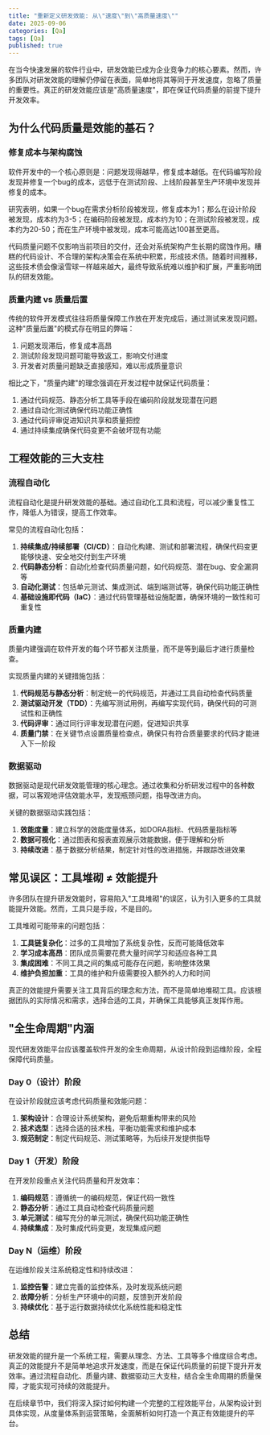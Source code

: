 ```yaml
---
title: "重新定义研发效能: 从\"速度\"到\"高质量速度\""
date: 2025-09-06
categories: [Qa]
tags: [Qa]
published: true
---
```

在当今快速发展的软件行业中，研发效能已成为企业竞争力的核心要素。然而，许多团队对研发效能的理解仍停留在表面，简单地将其等同于开发速度，忽略了质量的重要性。真正的研发效能应该是"高质量速度"，即在保证代码质量的前提下提升开发效率。

## 为什么代码质量是效能的基石？

### 修复成本与架构腐蚀

软件开发中的一个核心原则是：问题发现得越早，修复成本越低。在代码编写阶段发现并修复一个bug的成本，远低于在测试阶段、上线阶段甚至生产环境中发现并修复的成本。

研究表明，如果一个bug在需求分析阶段被发现，修复成本为1；那么在设计阶段被发现，成本约为3-5；在编码阶段被发现，成本约为10；在测试阶段被发现，成本约为20-50；而在生产环境中被发现，成本可能高达100甚至更高。

代码质量问题不仅影响当前项目的交付，还会对系统架构产生长期的腐蚀作用。糟糕的代码设计、不合理的架构决策会在系统中积累，形成技术债。随着时间推移，这些技术债会像滚雪球一样越来越大，最终导致系统难以维护和扩展，严重影响团队的研发效能。

### 质量内建 vs 质量后置

传统的软件开发模式往往将质量保障工作放在开发完成后，通过测试来发现问题。这种"质量后置"的模式存在明显的弊端：

1. 问题发现滞后，修复成本高昂
2. 测试阶段发现问题可能导致返工，影响交付进度
3. 开发者对质量问题缺乏直接感知，难以形成质量意识

相比之下，"质量内建"的理念强调在开发过程中就保证代码质量：

1. 通过代码规范、静态分析工具等手段在编码阶段就发现潜在问题
2. 通过自动化测试确保代码功能正确性
3. 通过代码评审促进知识共享和质量把控
4. 通过持续集成确保代码变更不会破坏现有功能

## 工程效能的三大支柱

### 流程自动化

流程自动化是提升研发效能的基础。通过自动化工具和流程，可以减少重复性工作，降低人为错误，提高工作效率。

常见的流程自动化包括：

1. **持续集成/持续部署（CI/CD）**：自动化构建、测试和部署流程，确保代码变更能够快速、安全地交付到生产环境
2. **代码静态分析**：自动化检查代码质量问题，如代码规范、潜在bug、安全漏洞等
3. **自动化测试**：包括单元测试、集成测试、端到端测试等，确保代码功能正确性
4. **基础设施即代码（IaC）**：通过代码管理基础设施配置，确保环境的一致性和可重复性

### 质量内建

质量内建强调在软件开发的每个环节都关注质量，而不是等到最后才进行质量检查。

实现质量内建的关键措施包括：

1. **代码规范与静态分析**：制定统一的代码规范，并通过工具自动检查代码质量
2. **测试驱动开发（TDD）**：先编写测试用例，再编写实现代码，确保代码的可测试性和正确性
3. **代码评审**：通过同行评审发现潜在问题，促进知识共享
4. **质量门禁**：在关键节点设置质量检查点，确保只有符合质量要求的代码才能进入下一阶段

### 数据驱动

数据驱动是现代研发效能管理的核心理念。通过收集和分析研发过程中的各种数据，可以客观地评估效能水平，发现瓶颈问题，指导改进方向。

关键的数据驱动实践包括：

1. **效能度量**：建立科学的效能度量体系，如DORA指标、代码质量指标等
2. **数据可视化**：通过图表和报表直观展示效能数据，便于理解和分析
3. **持续改进**：基于数据分析结果，制定针对性的改进措施，并跟踪改进效果

## 常见误区：工具堆砌 ≠ 效能提升

许多团队在提升研发效能时，容易陷入"工具堆砌"的误区，认为引入更多的工具就能提升效能。然而，工具只是手段，不是目的。

工具堆砌可能带来的问题包括：

1. **工具链复杂化**：过多的工具增加了系统复杂性，反而可能降低效率
2. **学习成本高昂**：团队成员需要花费大量时间学习和适应各种工具
3. **集成困难**：不同工具之间的集成可能存在问题，影响整体效果
4. **维护负担加重**：工具的维护和升级需要投入额外的人力和时间

真正的效能提升需要关注工具背后的理念和方法，而不是简单地堆砌工具。应该根据团队的实际情况和需求，选择合适的工具，并确保工具能够真正发挥作用。

## "全生命周期"内涵

现代研发效能平台应该覆盖软件开发的全生命周期，从设计阶段到运维阶段，全程保障代码质量。

### Day 0（设计）阶段

在设计阶段就应该考虑代码质量和效能问题：

1. **架构设计**：合理设计系统架构，避免后期重构带来的风险
2. **技术选型**：选择合适的技术栈，平衡功能需求和维护成本
3. **规范制定**：制定代码规范、测试策略等，为后续开发提供指导

### Day 1（开发）阶段

在开发阶段重点关注代码质量和开发效率：

1. **编码规范**：遵循统一的编码规范，保证代码一致性
2. **静态分析**：通过工具自动检查代码质量问题
3. **单元测试**：编写充分的单元测试，确保代码功能正确性
4. **持续集成**：及时集成代码变更，发现集成问题

### Day N（运维）阶段

在运维阶段关注系统稳定性和持续改进：

1. **监控告警**：建立完善的监控体系，及时发现系统问题
2. **故障分析**：分析生产环境中的问题，反馈到开发阶段
3. **持续优化**：基于运行数据持续优化系统性能和稳定性

## 总结

研发效能的提升是一个系统工程，需要从理念、方法、工具等多个维度综合考虑。真正的效能提升不是简单地追求开发速度，而是在保证代码质量的前提下提升开发效率。通过流程自动化、质量内建、数据驱动三大支柱，结合全生命周期的质量保障，才能实现可持续的效能提升。

在后续章节中，我们将深入探讨如何构建一个完整的工程效能平台，从架构设计到具体实现，从度量体系到运营策略，全面解析如何打造一个真正有效能提升的平台。